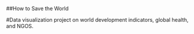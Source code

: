 ##How to Save the World

#Data visualization project on world development indicators, global health, and NGOS.
